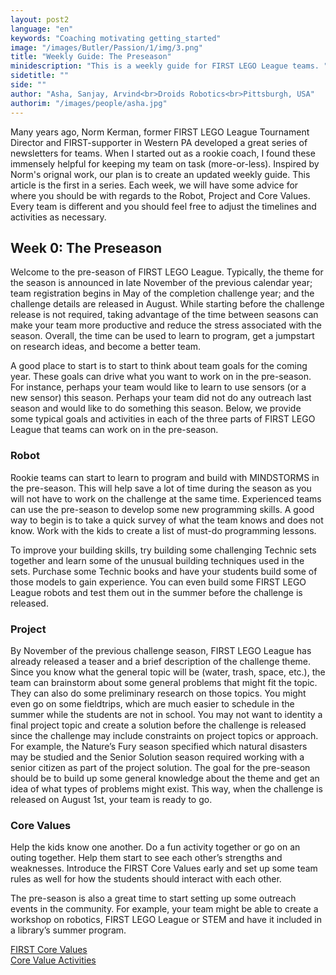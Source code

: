 ```yaml
---
layout: post2
language: "en"
keywords: "Coaching motivating getting_started"
image: "/images/Butler/Passion/1/img/3.png"
title: "Weekly Guide: The Preseason"
minidescription: "This is a weekly guide for FIRST LEGO League teams. "
sidetitle: ""
side: ""
author: "Asha, Sanjay, Arvind<br>Droids Robotics<br>Pittsburgh, USA"
authorim: "/images/people/asha.jpg"
---
```


Many years ago, Norm Kerman, former FIRST LEGO League Tournament Director and FIRST-supporter in Western PA developed a great series of newsletters for teams. When I started out as a rookie coach, I found these immensely helpful for keeping my team on task (more-or-less).  Inspired by Norm's orignal work, our plan is to create an updated weekly guide. This article is the first in a series. Each week, we will have some advice for where you should be with regards to the Robot, Project and Core Values.  Every team is different and you should feel free to adjust the timelines and activities as necessary.


## Week 0: The Preseason

Welcome to the pre-season of FIRST LEGO League. Typically, the theme for the season is announced in late November of the previous calendar year; team registration begins in May of the completion challenge year; and the challenge details are released in August. While starting before the challenge release is not required, taking advantage of the time between seasons can make your team more productive and reduce the stress associated with the season. Overall, the time can be used to learn to program, get a jumpstart on research ideas, and become a better team.

A good place to start is to start to think about team goals for the coming year. These goals can drive what you want to work on in the pre-season. For instance, perhaps your team would like to learn to use sensors (or a new sensor) this season. Perhaps your team did not do any outreach last season and would like to do something this season. Below, we provide some typical goals and activities in each of the three parts of FIRST LEGO League that teams can work on in the pre-season.

### Robot

Rookie teams can start to learn to program and build with MINDSTORMS in the pre-season. This will help save a lot of time during the season as you will not have to work on the challenge at the same time. Experienced teams can use the pre-season to develop some new programming skills. A good way to begin is to take a quick survey of what the team knows and does not know. Work with the kids to create a list of must-do programming lessons.

To improve your building skills, try building some challenging Technic sets together and learn some of the unusual building techniques used in the sets. Purchase some Technic books and have your students build some of those models to gain experience. You can even build some FIRST LEGO League robots and test them out in the summer before the challenge is released.

### Project

By November of the previous challenge season, FIRST LEGO League has already released a teaser and a brief description of the challenge theme. Since you know what the general topic will be (water, trash, space, etc.), the team can brainstorm about some general problems that might fit the topic. They can also do some preliminary research on those topics. You might even go on some fieldtrips, which are much easier to schedule in the summer while the students are not in school. You may not want to identity a final project topic and create a solution before the challenge is released since the challenge may include constraints on project topics or approach. For example, the Nature’s Fury season specified which natural disasters may be studied and the Senior Solution season required working with a senior citizen as part of the project solution. The goal for the pre-season should be to build up some general knowledge about the theme and get an idea of what types of problems might exist. This way, when the challenge is released on August 1st, your team is ready to go.

### Core Values

Help the kids know one another.  Do a fun activity together or go on an outing together. Help them start to see each other’s strengths and weaknesses. Introduce the FIRST Core Values early and set up some team rules as well for how the students should interact with each other.

The pre-season is also a great time to start setting up some outreach events in the community. For example, your team might be able to create a workshop on robotics, FIRST LEGO League or STEM and have it included in a library’s summer program.

<a href="http://www.firstlegoleague.org/about-fll">FIRST Core Values</a><br>
<a href="http://ev3lessons.com/corevalues.html?lang=en-us">Core Value Activities</a>

